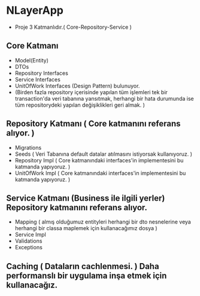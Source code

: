 # NLayerApp
- Proje 3 Katmanlıdır.( Core-Repository-Service )

## Core Katmanı
- Model(Entity)
- DTOs
- Repository Interfaces
- Service Interfaces
- UnitOfWork Interfaces (Design Pattern) bulunuyor. 
- (Birden fazla repository içerisinde yapılan tüm işlemleri tek bir transaction'da veri tabanına yansıtmak, herhangi bir hata durumunda ise tüm repositorydeki yapılan değişiklikleri geri almak. )

## Repository Katmanı ( Core katmanını referans alıyor. )
- Migrations 
- Seeds ( Veri Tabanına default datalar atılmasını istiyorsak kullanıyoruz. )
- Repository Impl ( Core katmanındaki interfaces'in implementesini bu katmanda yapıyoruz. )
- UnitOfWork Impl ( Core katmanındaki interfaces'in implementesini bu katmanda yapıyoruz. )


## Service Katmanı (Business ile ilgili yerler) Repository katmanını referans alıyor.
- Mapping ( almış olduğumuz entityleri herhangi bir dto nesnelerine veya herhangi bir classa maplemek için kullanacağımız dosya )
- Service Impl
- Validations
- Exceptions

## Caching ( Dataların cachlenmesi. ) Daha performanslı bir uygulama inşa etmek için kullanacağız.

